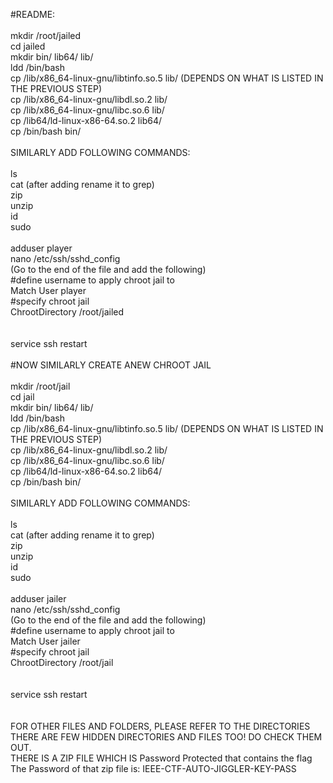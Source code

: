 #README:
<br /><br />
mkdir /root/jailed<br />
cd jailed<br />
mkdir bin/ lib64/ lib/<br />
ldd /bin/bash<br />
cp /lib/x86_64-linux-gnu/libtinfo.so.5 lib/ (DEPENDS ON WHAT IS LISTED IN THE PREVIOUS STEP)<br />
cp /lib/x86_64-linux-gnu/libdl.so.2 lib/<br />
cp /lib/x86_64-linux-gnu/libc.so.6 lib/<br />
cp /lib64/ld-linux-x86-64.so.2 lib64/<br />
cp /bin/bash bin/<br />
<br />
SIMILARLY ADD FOLLOWING COMMANDS:
<br /><br />
ls<br />
cat (after adding rename it to grep)<br />
zip<br />
unzip<br />
id<br />
sudo<br />
<br />
adduser player<br />
nano /etc/ssh/sshd_config<br />
(Go to the end of the file and add the following)<br />
 #define username to apply chroot jail to <br />
Match User player <br />
 #specify chroot jail <br />
ChrootDirectory /root/jailed <br />
<br />
<br />
service ssh restart<br />
<br />
#NOW SIMILARLY CREATE ANEW CHROOT JAIL
<br /><br />
mkdir /root/jail<br />
cd jail<br />
mkdir bin/ lib64/ lib/<br />
ldd /bin/bash<br />
cp /lib/x86_64-linux-gnu/libtinfo.so.5 lib/ (DEPENDS ON WHAT IS LISTED IN THE PREVIOUS STEP)<br />
cp /lib/x86_64-linux-gnu/libdl.so.2 lib/<br />
cp /lib/x86_64-linux-gnu/libc.so.6 lib/<br />
cp /lib64/ld-linux-x86-64.so.2 lib64/<br />
cp /bin/bash bin/<br />
<br />
SIMILARLY ADD FOLLOWING COMMANDS:
<br /><br />
ls<br />
cat (after adding rename it to grep)<br />
zip<br />
unzip<br />
id<br />
sudo<br />
<br />
adduser jailer<br />
nano /etc/ssh/sshd_config<br />
(Go to the end of the file and add the following)<br />
 #define username to apply chroot jail to <br />
Match User jailer<br />
 #specify chroot jail<br />
ChrootDirectory /root/jail<br />
<br />
<br />
service ssh restart<br />
<br />
<br />
FOR OTHER FILES AND FOLDERS, PLEASE REFER TO THE DIRECTORIES<br />
THERE ARE FEW HIDDEN DIRECTORIES AND FILES TOO! DO CHECK THEM OUT.<br />
THERE IS A ZIP FILE WHICH IS Password Protected that contains the flag<br />
The Password of that zip file is: IEEE-CTF-AUTO-JIGGLER-KEY-PASS




